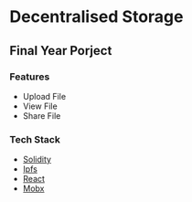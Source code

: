 # Decentralised Storage

## Final Year Porject

### Features

- Upload File
- View File
- Share File

### Tech Stack

- [Solidity](https://solidity.readthedocs.io/en/v0.4.25/)
- [Ipfs](https://docs.ipfs.io/)
- [React](https://reactjs.org/)
- [Mobx](https://mobx.js.org/)